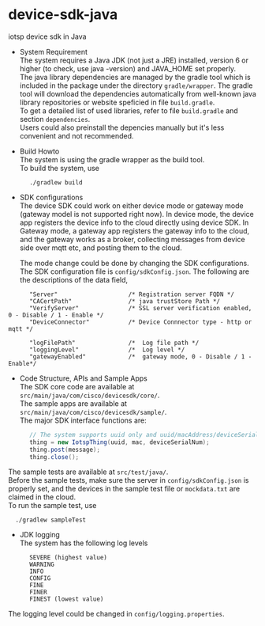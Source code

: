 # device-sdk-java

iotsp device sdk in Java

* System Requirement <br>
  The system requires a Java JDK (not just a JRE) installed, version 6 or higher (to check, use java -version) and JAVA_HOME set properly.<br>
  The java library dependencies are managed by the gradle tool which is included in the package under the directory `gradle/wrapper`.
  The gradle tool will download the dependencies automatically from well-known java library repositories or website speficied in file `build.gradle`.<br> To get a detailed list of used libraries, refer to file `build.gradle`  and section `dependencies`.<br>
  Users could also preinstall the depencies manually but it's less convenient and not recommended.
  

* Build Howto <br>
  The system is using the gradle wrapper as the build tool.<br>
  To build the system, use 
```
      ./gradlew build
```

* SDK configurations<br>
  The device SDK could work on either device mode or gateway mode (gateway model is not supported
  right now). In device mode, the device app registers the device info to the cloud directly using device SDK.
  In Gateway mode, a gateway app registers the gateway info to the cloud, and the gateway works as a 
  broker, collecting messages from device side over mqtt etc, and posting them to the cloud.

  The mode change could be done by changing the SDK configurations.
  The SDK configuration file is `config/sdkConfig.json`.
  The following are the descriptions of the data field,
```
      "Server"                    /* Registration server FQDN */ 
      "CACertPath"                /* java trustStore Path */           
      "VerifyServer"              /* SSL server verification enabled, 0 - Disable / 1 - Enable */
      "DeviceConnector"           /* Device Connnector type - http or mqtt */ 

      "logFilePath"               /*  Log file path */ 
      "loggingLevel"              /*  Log level */
      "gatewayEnabled"            /*  gateway mode, 0 - Disable / 1 - Enable*/

```

* Code Structure, APIs and Sample Apps<br>
  The SDK core code are available at `src/main/java/com/cisco/devicesdk/core/`.<br>
  The sample apps are available at `src/main/java/com/cisco/devicesdk/sample/`.<br>
  The major SDK interface functions are:
```Java
      // The system supports uuid only and uuid/macAddress/deviceSerialNumber device registration. 
      thing = new IotspThing(uuid, mac, deviceSerialNum);
      thing.post(message); 
      thing.close(); 
```
  The sample tests are available at `src/test/java/`.<br>
  Before the sample tests, make sure the server in `config/sdkConfig.json` is properly set, and the 
  devices in the sample test file or `mockdata.txt` are claimed in the cloud.<br>
  To run the sample test, use
```
  ./gradlew sampleTest
```

 
* JDK logging<br> 
  The system has the following log levels
```
      SEVERE (highest value)
      WARNING
      INFO
      CONFIG
      FINE
      FINER
      FINEST (lowest value)
```
  
  The logging level could be changed in `config/logging.properties`.

